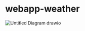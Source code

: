 # webapp-weather


![Untitled Diagram drawio](https://user-images.githubusercontent.com/89119726/224597590-6e1807d6-22db-4633-935d-5e2c10915afb.png)
